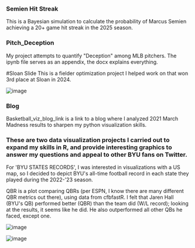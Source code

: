 ### Semien Hit Streak
This is a Bayesian simulation to calculate the probability of Marcus Semien achieving a 20+ game hit streak in the 2025 season.

### Pitch_Deception
My project attempts to quantify "Deception" among MLB pitchers. 
The ipynb file serves as an appendix, the docx explains everything.

#Sloan Slide
This is a fielder optimization project I helped work on that won 3rd place at Sloan in 2024.

![image](https://github.com/grantnielson/Sports-Projects/assets/100327838/844898e2-3381-4636-b267-fc536c10e786)

### Blog
Basketball_viz_blog_link is a link to a blog where I analyzed 2021 March Madness results to sharpen my python visualization skills.

### These are two data visualization projects I carried out to expand my skills in R, and provide interesting graphics to answer my questions and appeal to other BYU fans on Twitter.


For 'BYU STATES RECORDS', I was interested in visualizations with a US map, so I decided to depict BYU's all-time football record in each state they played during the 2022-'23 season.

QBR is a plot comparing QBRs (per ESPN, I know there are many different QBR metrics out there), using data from cfbfastR. 
I felt that Jaren Hall (BYU's QB) performed better (QBR) than the team did (W/L record); looking at the results, it seems like he did. 
He also outperformed all other QBs he faced, except one.

![image](https://github.com/grantnielson/Sports-Projects/assets/100327838/844898e2-3381-4636-b267-fc536c10e786)

![image](https://github.com/grantnielson/Sports-Projects/assets/100327838/26543f3f-45a4-41bc-aac9-30f5689f938b)

